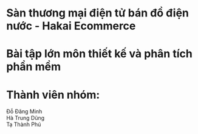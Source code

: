 # Sàn thương mại điện tử bán đồ điện nước - Hakai Ecommerce
# Bài tập lớn môn thiết kế và phân tích phần mềm
# Thành viên nhóm: 
Đỗ Đăng Minh  
Hà Trung Dũng  
Tạ Thành Phú  
